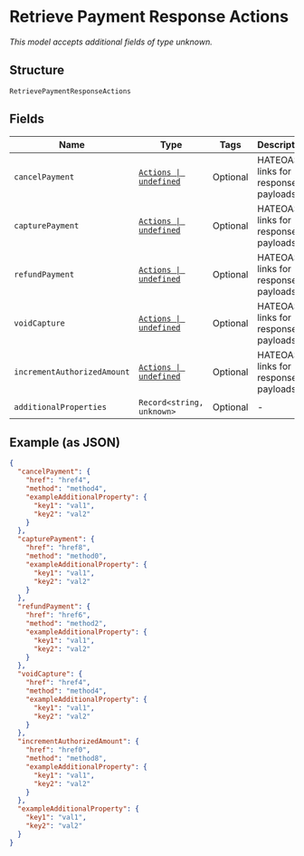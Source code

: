 
# Retrieve Payment Response Actions

*This model accepts additional fields of type unknown.*

## Structure

`RetrievePaymentResponseActions`

## Fields

| Name | Type | Tags | Description |
|  --- | --- | --- | --- |
| `cancelPayment` | [`Actions \| undefined`](../../doc/models/actions.md) | Optional | HATEOAS links for response payloads. |
| `capturePayment` | [`Actions \| undefined`](../../doc/models/actions.md) | Optional | HATEOAS links for response payloads. |
| `refundPayment` | [`Actions \| undefined`](../../doc/models/actions.md) | Optional | HATEOAS links for response payloads. |
| `voidCapture` | [`Actions \| undefined`](../../doc/models/actions.md) | Optional | HATEOAS links for response payloads. |
| `incrementAuthorizedAmount` | [`Actions \| undefined`](../../doc/models/actions.md) | Optional | HATEOAS links for response payloads. |
| `additionalProperties` | `Record<string, unknown>` | Optional | - |

## Example (as JSON)

```json
{
  "cancelPayment": {
    "href": "href4",
    "method": "method4",
    "exampleAdditionalProperty": {
      "key1": "val1",
      "key2": "val2"
    }
  },
  "capturePayment": {
    "href": "href8",
    "method": "method0",
    "exampleAdditionalProperty": {
      "key1": "val1",
      "key2": "val2"
    }
  },
  "refundPayment": {
    "href": "href6",
    "method": "method2",
    "exampleAdditionalProperty": {
      "key1": "val1",
      "key2": "val2"
    }
  },
  "voidCapture": {
    "href": "href4",
    "method": "method4",
    "exampleAdditionalProperty": {
      "key1": "val1",
      "key2": "val2"
    }
  },
  "incrementAuthorizedAmount": {
    "href": "href0",
    "method": "method8",
    "exampleAdditionalProperty": {
      "key1": "val1",
      "key2": "val2"
    }
  },
  "exampleAdditionalProperty": {
    "key1": "val1",
    "key2": "val2"
  }
}
```

